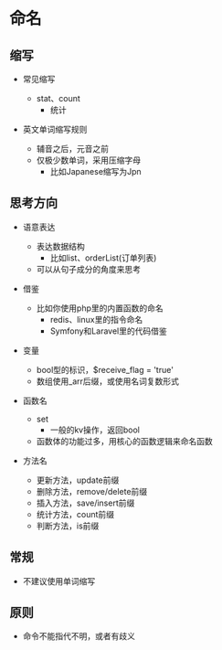 # 命名
## 缩写
- 常见缩写
	- stat、count    
		- 统计

- 英文单词缩写规则
	- 辅音之后，元音之前
	- 仅极少数单词，采用压缩字母
		- 比如Japanese缩写为Jpn

## 思考方向
- 语意表达
	- 表达数据结构
		- 比如list、orderList(订单列表)
	- 可以从句子成分的角度来思考

- 借鉴
	- 比如你使用php里的内置函数的命名
		- redis、linux里的指令命名
		- Symfony和Laravel里的代码借鉴

- 变量
	- bool型的标识，$receive_flag = 'true'
	- 数组使用_arr后缀，或使用名词复数形式

- 函数名
	- set
		- 一般的kv操作，返回bool
	- 函数体的功能过多，用核心的函数逻辑来命名函数

- 方法名
	- 更新方法，update前缀
	- 删除方法，remove/delete前缀
	- 插入方法，save/insert前缀
	- 统计方法，count前缀
	- 判断方法，is前缀

## 常规
- 不建议使用单词缩写

## 原则
- 命令不能指代不明，或者有歧义
